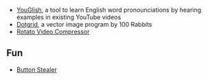- [YouGlish](https://youglish.com/), a tool to learn English word pronounciations by hearing examples in existing YouTube videos
- [Dotgrid](https://hundredrabbits.github.io/Dotgrid/), a vector image program by 100 Rabbits
- [Rotato Video Compressor](https://tools.rotato.app/compress)

## Fun

 - [Button Stealer](https://anatolyzenkov.com/stolen-buttons/button-stealer)